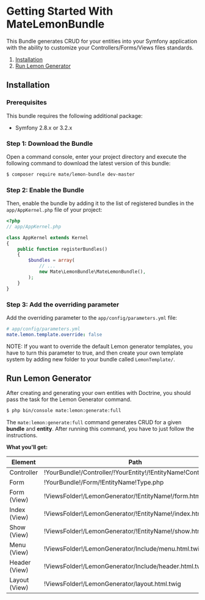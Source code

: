 # Getting Started With MateLemonBundle

This Bundle generates CRUD for your entities into your Symfony application 
with the ability to customize your Controllers/Forms/Views files standards.

1. [Installation](#installation)
2. [Run Lemon Generator](#run-lemon-generator)

## Installation

### Prerequisites

This bundle requires the following additional package:

* Symfony 2.8.x or 3.2.x

### Step 1: Download the Bundle

Open a command console, enter your project directory and execute the following command to download the latest version of this bundle:

``` bash
$ composer require mate/lemon-bundle dev-master
```

### Step 2: Enable the Bundle

Then, enable the bundle by adding it to the list of registered bundles in the `app/AppKernel.php` file of your project:

``` php
<?php
// app/AppKernel.php

class AppKernel extends Kernel
{
    public function registerBundles()
    {
        $bundles = array(
            // ...
            new Mate\LemonBundle\MateLemonBundle(),
        );
    }
}
```

### Step 3: Add the overriding parameter

Add the overriding parameter to the `app/config/parameters.yml` file:

```yaml
# app/config/parameters.yml
mate.lemon.template.override: false
```
NOTE: If you want to override the default Lemon generator templates, you have to turn this parameter to true, and then create your own template system by adding new folder to your bundle called `LemonTemplate/`.

## Run Lemon Generator

After creating and generating your own entities with Doctrine, you should pass the task for the Lemon Generator command.

``` bash
$ php bin/console mate:lemon:generate:full
```

The `mate:lemon:generate:full` command generates CRUD for a given **bundle** and **entity**.
After running this command, you have to just follow the instructions.


**What you'll get:**

| Element                    | Path                                                                                                     |
|----------------------------|---------------------------------------------------------------------------------------|
| Controller                 | !YourBundle!/Controller/!YourEntity!/!EntityName!Controller.php                       |
| Form                       | !YourBundle!/Form/!EntityName!Type.php                                                |
| Form (View)                | !ViewsFolder!/LemonGenerator/!EntityName!/form.html.twig                              |
| Index (View)               | !ViewsFolder!/LemonGenerator/!EntityName!/index.html.twig                             |
| Show (View)                | !ViewsFolder!/LemonGenerator/!EntityName!/show.html.twig                              |
| Menu (View)                | !ViewsFolder!/LemonGenerator/Include/menu.html.twig                                   |
| Header (View)              | !ViewsFolder!/LemonGenerator/Include/header.html.twig                                 |
| Layout (View)              | !ViewsFolder!/LemonGenerator/layout.html.twig                                         |

